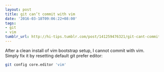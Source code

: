```yaml
---
layout: post
title: git can’t commit with vim
date: '2016-03-18T09:06:22+08:00'
tags:
- git
- vim
tumblr_url: http://hi-tips.tumblr.com/post/141259476321/git-cant-commit-with-vim
---
```


After a clean install of vim bootstrap setup, I cannot commit with vim. Simply fix it by resetting default git prefer editor:

```bash
git config core.editor 'vim'
```
